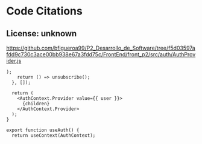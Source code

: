 # Code Citations

## License: unknown
https://github.com/bfigueroa99/P2_Desarrollo_de_Software/tree/f5d03597afdd9c730c3ace00bb938e67a3fdd75c/FrontEnd/front_p2/src/auth/AuthProvider.js

```
);
    return () => unsubscribe();
  }, []);

  return (
    <AuthContext.Provider value={{ user }}>
      {children}
    </AuthContext.Provider>
  );
}

export function useAuth() {
  return useContext(AuthContext);
```

